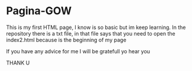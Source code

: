 # Pagina-GOW

This is my first HTML page, I know is so basic but im keep learning.
In the repository there is a txt file, in that file says that you need to open the index2.html because is the beginning of my page

If you have any advice for me I will be gratefull yo hear you

THANK U
